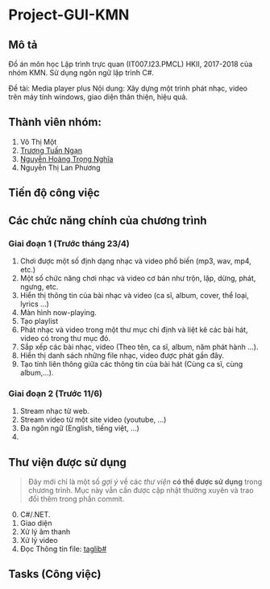 # Project-GUI-KMN

## Mô tả
Đồ án môn học Lập trình trực quan (IT007.I23.PMCL) HKII, 2017-2018 của nhóm KMN. Sử dụng ngôn ngữ lập trình C#.

Đề tài: Media player plus
Nội dung: Xây dựng một trình phát nhạc, video trên máy tính windows, giao diện thân thiện, hiệu quả.

## Thành viên nhóm:
1. Võ Thị Một
2. [Trương Tuấn Ngạn](https://github.com/deanzhang380)
3. [Nguyễn Hoàng Trọng Nghĩa](https://github.com/TrongNghiaRyt)
4. Nguyễn Thị Lan Phương

## Tiến độ công việc


## Các chức năng chính của chương trình
### Giai đoạn 1 (Trước tháng 23/4)
1. Chơi được một số định dạng nhạc và video phổ biến (mp3, wav, mp4, etc.)
2. Một số chức năng chơi nhạc và video cơ bản như trộn, lặp, dừng, phát, ngưng, etc.
3. Hiển thị thông tin của bài nhạc và video (ca sĩ, album, cover, thể loại, lyrics …)
4. Màn hình now-playing.
5. Tạo playlist
6. Phát nhạc và video trong một thư mục chỉ định và liệt kê các bài hát, video có trong thư mục đó.
7. Sắp xếp các bài nhạc, video (Theo tên, ca sĩ, album, năm phát hành …).
8. Hiển thị danh sách những file nhạc, video được phát gần đây.
9. Tạo tính liên thông giữa các thông tin của bài hát (Cùng ca sĩ, cùng album,…).

### Giai đoạn 2 (Trước 11/6)
1. Stream nhạc từ web.
2. Stream video từ một site video (youtube, ...)
3. Đa ngôn ngữ (English, tiếng việt, ...)
4.

## Thư viện được sử dụng
> Đây mới chỉ là một số *gợi ý* về các *thư viện* **có thể được sử dụng** trong chương trình. Mục này vẫn cần được cập nhật thường xuyên và trao đổi thêm trong phần commit.
0. C#/.NET.
1. Giao diện
2. Xử lý âm thanh
3. Xử lý video
4. Đọc Thông tin file: [taglib#](https://github.com/taglib/taglib)


## Tasks (Công việc)

